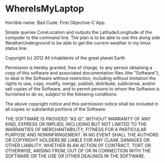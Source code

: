 # WhereIsMyLaptop

Horrible name. Bad Code. First Objective-C App.

Simple queries CoreLocation and outputs the Latitude/Longitude of the
computer to the command line. The plan is to be able to use this along
side WeatherUnderground to be able to get the current weather in my tmux
status line.

Copyright (c) 2012 All inhabitents of the great planet Earth

Permission is hereby granted, free of charge, to any person obtaining a
copy of this software and associated documentation files (the
"Software"), to deal in the Software without restriction, including
without limitation the rights to use, copy, modify, merge, publish,
distribute, sublicense, and/or sell copies of the Software, and to
permit persons to whom the Software is furnished to do so, subject to
the following conditions:

The above copyright notice and this permission notice shall be included
in all copies or substantial portions of the Software.

THE SOFTWARE IS PROVIDED "AS IS", WITHOUT WARRANTY OF ANY KIND, EXPRESS
OR IMPLIED, INCLUDING BUT NOT LIMITED TO THE WARRANTIES OF
MERCHANTABILITY, FITNESS FOR A PARTICULAR PURPOSE AND NONINFRINGEMENT.
IN NO EVENT SHALL THE AUTHORS OR COPYRIGHT HOLDERS BE LIABLE FOR ANY
CLAIM, DAMAGES OR OTHER LIABILITY, WHETHER IN AN ACTION OF CONTRACT,
TORT OR OTHERWISE, ARISING FROM, OUT OF OR IN CONNECTION WITH THE
SOFTWARE OR THE USE OR OTHER DEALINGS IN THE SOFTWARE.


